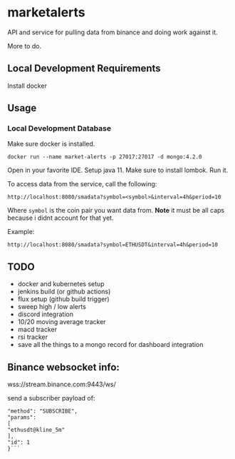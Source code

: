 # marketalerts

API and service for pulling data from binance and doing work against it.

More to do.

## Local Development Requirements
Install docker

## Usage

### Local Development Database
Make sure docker is installed.
```
docker run --name market-alerts -p 27017:27017 -d mongo:4.2.0
```

Open in your favorite IDE. Setup java 11. Make sure to install lombok. Run it.

 

To access data from the service, call the following: 

```http://localhost:8080/smadata?symbol=<symbol>&interval=4h&period=10```

Where `symbol` is the coin pair you want data from. **Note** it must be all caps because i didnt account for that yet. 

Example: 

```
http://localhost:8080/smadata?symbol=ETHUSDT&interval=4h&period=10
```

## TODO

* docker and kubernetes setup
* jenkins build (or github actions) 
* flux setup (github build trigger)
* sweep high / low alerts
* discord integration
* 10/20 moving average tracker
* macd tracker
* rsi tracker
* save all the things to a mongo record for dashboard integration

## Binance websocket info:

wss://stream.binance.com:9443/ws/<streamName>

send a subscriber payload of:

```{
"method": "SUBSCRIBE",
"params":
[
"ethusdt@kline_5m"
],
"id": 1
}```
